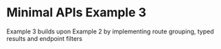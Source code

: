 # Minimal APIs Example 3

Example 3 builds upon Example 2 by implementing route grouping, typed results and endpoint filters
